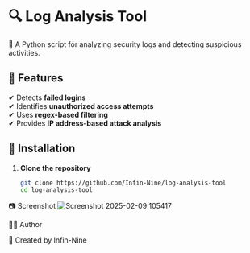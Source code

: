# 🔍 Log Analysis Tool

🚀 A Python script for analyzing security logs and detecting suspicious activities.

## 📌 Features
✔ Detects **failed logins**  
✔ Identifies **unauthorized access attempts**  
✔ Uses **regex-based filtering**  
✔ Provides **IP address-based attack analysis**  

## 🔧 Installation
1. **Clone the repository**  
   ```bash
   git clone https://github.com/Infin-Nine/log-analysis-tool
   cd log-analysis-tool

📷 Screenshot
![Screenshot 2025-02-09 105417](https://github.com/user-attachments/assets/2e4f53b6-2b0a-450c-b4a6-976949f267b9)

👨‍💻 Author

📌 Created by Infin-Nine
